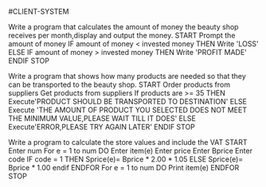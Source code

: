 #CLIENT-SYSTEM

Write a program that calculates the amount of money the beauty shop receives per month,display and output the money.
START
Prompt the amount of money
IF amount of money < invested money THEN
Write 'LOSS'
ELSE
IF amount of money > invested money THEN
Write 'PROFIT MADE'
ENDIF
STOP

Write a program that shows how many products are needed so that they can be transported to the beauty shop.
START
Order products from suppliers
Get products from suppliers
If products are >= 35 THEN
Execute'PRODUCT SHOULD BE TRANSPORTED TO DESTINATION'
ELSE
Execute 'THE AMOUNT OF PRODUCT YOU SELECTED DOES NOT MEET THE MINIMUM VALUE,PLEASE WAIT TILL IT DOES'
ELSE
Execute'ERROR,PLEASE TRY AGAIN LATER'
ENDIF
STOP

Write a program to calculate the store values and include the VAT
START
Enter num
For e = 1 to num DO
Enter item(e)
Enter price
Enter Bprice
Enter code
IF code = 1 THEN
Sprice(e)= Bprice * 2.00 * 1.05
ELSE
Sprice(e)= Bprice * 1.00
endif
ENDFOR
For e = 1 to num DO
Print item(e)
ENDFOR
STOP
